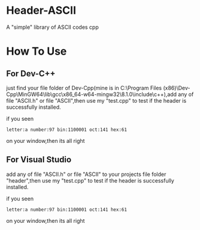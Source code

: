# Header-ASCII
A "simple" library of ASCII codes  cpp

  # How To Use

  ## For Dev-C++
  
  just find your file folder of Dev-Cpp(mine is in C:\Program Files (x86)\Dev-Cpp\MinGW64\lib\gcc\x86_64-w64-mingw32\8.1.0\include\c++),add any of file "ASCII.h" or file "ASCII",then use my "test.cpp" to test if the header is successfully installed.
  
  if you seen
  
    letter:a number:97 bin:1100001 oct:141 hex:61
    
  on your window,then its all right

    

  ## For Visual Studio
  
  add any of file "ASCII.h" or file "ASCII" to your projects file folder "header",then use my "test.cpp" to test if the header is successfully installed.

  if you seen
  
    letter:a number:97 bin:1100001 oct:141 hex:61
    
  on your window,then its all right
